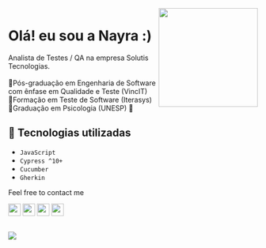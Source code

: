 <img align="right" height="200px" width="200px" border="0" src="https://user-images.githubusercontent.com/95467974/210419330-4eb988c3-4328-4b33-85bf-46bf3329cb41.jpg"/>

<h1 align=""> Olá! eu sou a Nayra :) </h1>

Analista de Testes / QA na empresa Solutis Tecnologias.<br>
<br>📘Pós-graduação em Engenharia de Software com ênfase em Qualidade e Teste (VincIT)<br>
📗Formação em Teste de Software (Iterasys)<br>
📙Graduação em Psicologia (UNESP) :grimacing: <br> 

## 🔨 Tecnologias utilizadas

- `JavaScript`
- `Cypress ^10+`
- `Cucumber`
- `Gherkin`

Feel free to contact me

<a href="https://www.linkedin.com/in/nayra-de-oliveira/"><img height="25px" src="https://img.shields.io/badge/LinkedIn-0077B5?style=for-the-badge&logo=linkedin&logoColor=white" target="_blank"></a>
<a href="https://www.instagram.com/nayra.olvg/"><img height="25px" src="https://img.shields.io/badge/Instagram-E4405F?style=for-the-badge&logo=instagram&logoColor=white" target="_blank"></a>
<a href="mailto:deolivenay@gmail.com/"><img height="25px" src="https://img.shields.io/badge/Gmail-D14836?style=for-the-badge&logo=gmail&logoColor=white" target="_blank"></a>
<a href="https://steamcommunity.com/id/nayliv_/"><img height="25px" src="https://img.shields.io/badge/Steam-000000?style=for-the-badge&logo=steam&logoColor=white" target="_blank"></a>

##

<img align="center" src="https://github.com/nayliv/nayliv/blob/output/github-contribution-grid-snake.svg"/>



